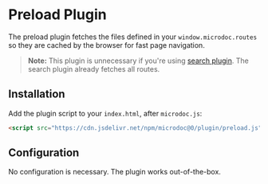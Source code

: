 # Preload Plugin

The preload plugin fetches the files defined in your `window.microdoc.routes` so they are cached by the browser for fast page navigation.

> **Note:** This plugin is unnecessary if you're using [search plugin](plugins/search.md). The search plugin already fetches all routes.

## Installation

Add the plugin script to your `index.html`, after `microdoc.js`:

<!-- FIXME: remarkable markdown parser fails to render the next line after HTML comments so we have to use prettier range ignore comments instead of prettier-ignore -->
<!-- prettier-ignore-start -->

```html
<script src="https://cdn.jsdelivr.net/npm/microdoc@0/plugin/preload.js" defer></script>
```

<!-- prettier-ignore-end -->

## Configuration

No configuration is necessary. The plugin works out-of-the-box.
